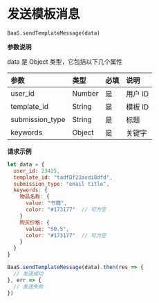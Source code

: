 <!-- ex_nonav -->

# 发送模板消息

`BaaS.sendTemplateMessage(data)`

**参数说明**

data 是 Object 类型，它包括以下几个属性

| 参数             | 类型   | 必填  | 说明 |
| :-------------- | :----- | :--- | :-- |
| user_id         | Number | 是   | 用户 ID |
| template_id     | String | 是   | 模板 ID |
| submission_type | String | 是   | 标题 |
| keywords        | Object | 是   | 关键字 |

**请求示例**

```js
let data = {
  user_id: 23425,
  template_id: "tadfDf23asdi8dfd",
  submission_type: "email title",
  keywords: {
    物品名称: {
      value: "书籍",
      color: "#173177"  // 可为空
    }
    购买价格: {
      value: "50.5",
      color: "#173177"  // 可为空
    }
  }
}

BaaS.sendTemplateMessage(data).then(res => {
  // 发送成功
}, err => {
  // 发送失败
})
```
